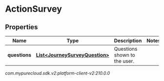 # ActionSurvey


## Properties

| Name | Type | Description | Notes |
| ------------ | ------------- | ------------- | ------------- |
| **questions** | [**List&lt;JourneySurveyQuestion&gt;**](JourneySurveyQuestion) | Questions shown to the user. |  |




_com.mypurecloud.sdk.v2:platform-client-v2:210.0.0_
